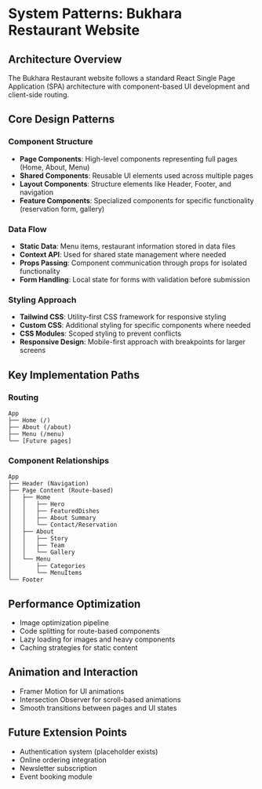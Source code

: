 # System Patterns: Bukhara Restaurant Website

## Architecture Overview
The Bukhara Restaurant website follows a standard React Single Page Application (SPA) architecture with component-based UI development and client-side routing.

## Core Design Patterns

### Component Structure
- **Page Components**: High-level components representing full pages (Home, About, Menu)
- **Shared Components**: Reusable UI elements used across multiple pages
- **Layout Components**: Structure elements like Header, Footer, and navigation
- **Feature Components**: Specialized components for specific functionality (reservation form, gallery)

### Data Flow
- **Static Data**: Menu items, restaurant information stored in data files
- **Context API**: Used for shared state management where needed
- **Props Passing**: Component communication through props for isolated functionality
- **Form Handling**: Local state for forms with validation before submission

### Styling Approach
- **Tailwind CSS**: Utility-first CSS framework for responsive styling
- **Custom CSS**: Additional styling for specific components where needed
- **CSS Modules**: Scoped styling to prevent conflicts
- **Responsive Design**: Mobile-first approach with breakpoints for larger screens

## Key Implementation Paths

### Routing
```
App
├── Home (/)
├── About (/about)
├── Menu (/menu)
└── [Future pages]
```

### Component Relationships
```
App
├── Header (Navigation)
├── Page Content (Route-based)
│   ├── Home
│   │   ├── Hero
│   │   ├── FeaturedDishes
│   │   ├── About Summary
│   │   └── Contact/Reservation
│   ├── About
│   │   ├── Story
│   │   ├── Team
│   │   └── Gallery
│   └── Menu
│       ├── Categories
│       └── MenuItems
└── Footer
```

## Performance Optimization
- Image optimization pipeline
- Code splitting for route-based components
- Lazy loading for images and heavy components
- Caching strategies for static content

## Animation and Interaction
- Framer Motion for UI animations
- Intersection Observer for scroll-based animations
- Smooth transitions between pages and UI states

## Future Extension Points
- Authentication system (placeholder exists)
- Online ordering integration
- Newsletter subscription
- Event booking module 